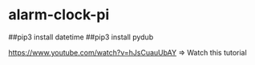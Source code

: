 # alarm-clock-pi

##pip3 install datetime
##pip3 install pydub

https://www.youtube.com/watch?v=hJsCuauUbAY => Watch this tutorial
